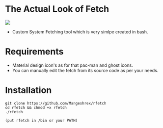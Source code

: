 
# The Actual Look of Fetch 
<img src="https://raw.githubusercontent.com/siduck76/rfetch/main/screenshots/fetch.png">

- Custom System Fetching tool which is very simlpe created in bash. 

# Requirements 
- Material design icon's as for that pac-man and ghost icons. 
- You can manually edit the fetch from its source code as per your needs. 

# Installation 

 ```
 git clone https://github.com/Mangeshrex/rfetch
 cd rfetch && chmod +x rfetch
 ./rfetch

 (put rfetch in /bin or your PATH)

 ```
